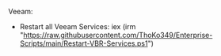 Veeam: 
- Restart all Veeam Services:
iex (irm "https://raw.githubusercontent.com/ThoKo349/Enterprise-Scripts/main/Restart-VBR-Services.ps1")
